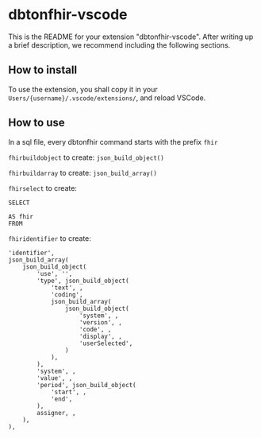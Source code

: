 # dbtonfhir-vscode

This is the README for your extension "dbtonfhir-vscode". After writing up a brief description, we recommend including the following sections.

## How to install

To use the extension, you shall copy it in your `Users/{username}/.vscode/extensions/`, and reload VSCode.

## How to use 

In a sql file, every dbtonfhir command starts with the prefix `fhir`

`fhirbuildobject` to create: `json_build_object()`

`fhirbuildarray` to create: `json_build_array()`

`fhirselect` to create: 
```
SELECT
    
AS fhir
FROM 
```

`fhiridentifier` to create:
```
'identifier',
json_build_array(
    json_build_object(
        'use', '',
        'type', json_build_object(
            'text', ,
            'coding',
            json_build_array(
                json_build_object(
                    'system', ,
                    'version', ,
                    'code', ,
                    'display', ,
                    'userSelected', 
                )
            ),
        ),
        'system', ,
        'value', ,
        'period', json_build_object(
            'start', ,
            'end', 
        ),
        assigner, ,
    ),
),
```
